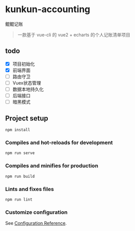 # kunkun-accounting
鲲鲲记账  
> 一款基于 vue-cli 的 vue2 + echarts 的个人记账清单项目

## todo
- [x] 项目初始化
- [x] 前端界面
- [ ] 路由守卫
- [ ] Vuex状态管理
- [ ] 数据本地持久化
- [ ] 后端接口
- [ ] 暗黑模式

## Project setup
```
npm install
```

### Compiles and hot-reloads for development
```
npm run serve
```

### Compiles and minifies for production
```
npm run build
```

### Lints and fixes files
```
npm run lint
```

### Customize configuration
See [Configuration Reference](https://cli.vuejs.org/config/).
